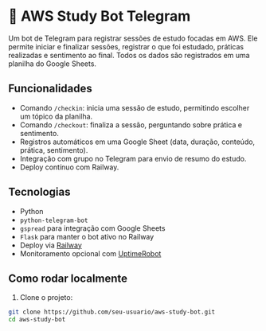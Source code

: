 # 🤖 AWS Study Bot Telegram

Um bot de Telegram para registrar sessões de estudo focadas em AWS. Ele permite iniciar e finalizar sessões, registrar o que foi estudado, práticas realizadas e sentimento ao final. Todos os dados são registrados em uma planilha do Google Sheets.

## Funcionalidades

- Comando `/checkin`: inicia uma sessão de estudo, permitindo escolher um tópico da planilha.
- Comando `/checkout`: finaliza a sessão, perguntando sobre prática e sentimento.
- Registros automáticos em uma Google Sheet (data, duração, conteúdo, prática, sentimento).
- Integração com grupo no Telegram para envio de resumo do estudo.
- Deploy contínuo com Railway.

## Tecnologias

- Python
- `python-telegram-bot`
- `gspread` para integração com Google Sheets
- `Flask` para manter o bot ativo no Railway
- Deploy via [Railway](https://railway.app/)
- Monitoramento opcional com [UptimeRobot](https://uptimerobot.com/)

## Como rodar localmente

1. Clone o projeto:
```bash
git clone https://github.com/seu-usuario/aws-study-bot.git
cd aws-study-bot